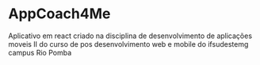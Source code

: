 # AppCoach4Me
Aplicativo em react criado na disciplina de desenvolvimento de aplicações moveis II do curso de pos desenvolvimento web e mobile do ifsudestemg campus Rio Pomba
